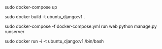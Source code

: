 
sudo docker-compose up


sudo docker build -t ubuntu_django:v1 .


sudo docker-compose -f docker-compose.yml run web python manage.py runserver


sudo docker run -i -t ubuntu_django:v1 /bin/bash



